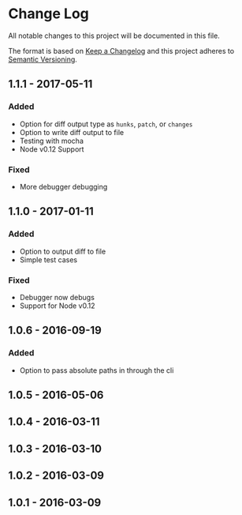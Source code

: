 # Change Log
All notable changes to this project will be documented in this file.

The format is based on [Keep a Changelog](http://keepachangelog.com/)
and this project adheres to [Semantic Versioning](http://semver.org/).

## 1.1.1 - 2017-05-11
### Added
- Option for diff output type as `hunks`, `patch`, or `changes`
- Option to write diff output to file
- Testing with mocha
- Node v0.12 Support

### Fixed
- More debugger debugging

## 1.1.0 - 2017-01-11
### Added
- Option to output diff to file
- Simple test cases

### Fixed
- Debugger now debugs
- Support for Node v0.12

## 1.0.6 - 2016-09-19
### Added
- Option to pass absolute paths in through the cli

## 1.0.5 - 2016-05-06
## 1.0.4 - 2016-03-11
## 1.0.3 - 2016-03-10
## 1.0.2 - 2016-03-09
## 1.0.1 - 2016-03-09

[Unreleased]: https://github.com/cshaver/css-ast-diff/compare/master...develop
[1.1.1]: https://github.com/cshaver/css-ast-diff/compare/v1.1.0...v1.1.1
[1.1.0]: https://github.com/cshaver/css-ast-diff/compare/v1.0.6...v1.1.0
[1.0.6]: https://github.com/cshaver/css-ast-diff/compare/v1.0.5...v1.0.6
[1.0.5]: https://github.com/cshaver/css-ast-diff/compare/v1.0.4...v1.0.5
[1.0.4]: https://github.com/cshaver/css-ast-diff/compare/v1.0.3...v1.0.4
[1.0.3]: https://github.com/cshaver/css-ast-diff/compare/v1.0.2...v1.0.3
[1.0.2]: https://github.com/cshaver/css-ast-diff/compare/v1.0.1...v1.0.2
[1.0.1]: https://github.com/cshaver/css-ast-diff/compare/v1.0.0...v1.0.1
